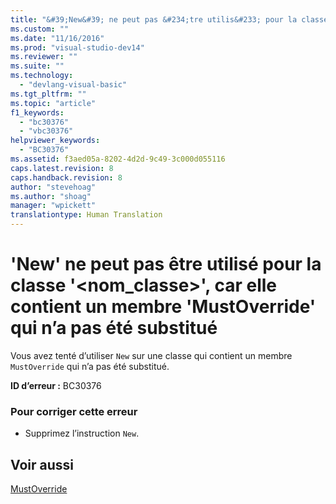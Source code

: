 ```yaml
---
title: "&#39;New&#39; ne peut pas &#234;tre utilis&#233; pour la classe &#39;&lt;nom_classe&gt;&#39;, car elle contient un membre &#39;MustOverride&#39; qui n’a pas &#233;t&#233; substitu&#233; | Microsoft Docs"
ms.custom: ""
ms.date: "11/16/2016"
ms.prod: "visual-studio-dev14"
ms.reviewer: ""
ms.suite: ""
ms.technology: 
  - "devlang-visual-basic"
ms.tgt_pltfrm: ""
ms.topic: "article"
f1_keywords: 
  - "bc30376"
  - "vbc30376"
helpviewer_keywords: 
  - "BC30376"
ms.assetid: f3aed05a-8202-4d2d-9c49-3c000d055116
caps.latest.revision: 8
caps.handback.revision: 8
author: "stevehoag"
ms.author: "shoag"
manager: "wpickett"
translationtype: Human Translation
---
```

# &#39;New&#39; ne peut pas &#234;tre utilis&#233; pour la classe &#39;&lt;nom_classe&gt;&#39;, car elle contient un membre &#39;MustOverride&#39; qui n’a pas &#233;t&#233; substitu&#233;
Vous avez tenté d’utiliser `New` sur une classe qui contient un membre `MustOverride` qui n’a pas été substitué.  
  
 **ID d’erreur :** BC30376  
  
### Pour corriger cette erreur  
  
-   Supprimez l’instruction `New`.  
  
## Voir aussi  
 [MustOverride](../../visual-basic/language-reference/modifiers/mustoverride.md)